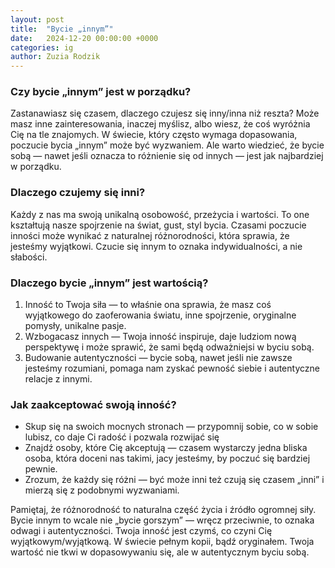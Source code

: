 ```yaml
---
layout: post
title:  "Bycie „innym”"
date:   2024-12-20 00:00:00 +0000
categories: ig
author: Zuzia Rodzik
---
```



### Czy bycie „innym” jest w porządku?


Zastanawiasz się czasem, dlaczego czujesz się inny/inna niż reszta? Może masz inne zainteresowania, inaczej myślisz, albo wiesz, że coś wyróżnia Cię na tle znajomych. W świecie, który często wymaga dopasowania, poczucie bycia „innym” może być wyzwaniem. Ale warto wiedzieć, że bycie sobą — nawet jeśli oznacza to różnienie się od innych — jest jak najbardziej w porządku.


### Dlaczego czujemy się inni?


Każdy z nas ma swoją unikalną osobowość, przeżycia i wartości. To one kształtują nasze spojrzenie na świat, gust, styl bycia. Czasami poczucie inności może wynikać z naturalnej różnorodności, która sprawia, że jesteśmy wyjątkowi. Czucie się innym to oznaka indywidualności, a nie słabości.


### Dlaczego bycie „innym” jest wartością?


1. Inność to Twoja siła — to właśnie ona sprawia, że masz coś wyjątkowego do zaoferowania światu, inne spojrzenie, oryginalne pomysły, unikalne pasje.
2. Wzbogacasz innych — Twoja inność inspiruje, daje ludziom nową perspektywę i może sprawić, że sami będą odważniejsi w byciu sobą.
3. Budowanie autentyczności — bycie sobą, nawet jeśli nie zawsze jesteśmy rozumiani, pomaga nam zyskać pewność siebie i autentyczne relacje z innymi.


### Jak zaakceptować swoją inność?


* Skup się na swoich mocnych stronach — przypomnij sobie, co w sobie lubisz, co daje Ci radość i pozwala rozwijać się
* Znajdź osoby, które Cię akceptują — czasem wystarczy jedna bliska osoba, która doceni nas takimi, jacy jesteśmy, by poczuć się bardziej pewnie.
* Zrozum, że każdy się różni — być może inni też czują się czasem „inni” i mierzą się z podobnymi wyzwaniami.


Pamiętaj, że różnorodność to naturalna część życia i źródło ogromnej siły. Bycie innym to wcale nie „bycie gorszym” — wręcz przeciwnie, to oznaka odwagi i autentyczności. Twoja inność jest czymś, co czyni Cię wyjątkowym/wyjątkową. W świecie pełnym kopii, bądź oryginałem. Twoja wartość nie tkwi w dopasowywaniu się, ale w autentycznym byciu sobą.
